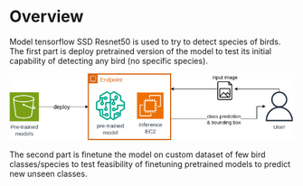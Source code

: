 # Overview
Model tensorflow SSD Resnet50 is used to try to detect species of birds.\
The first part is deploy pretrained version of the model to test its initial capability of detecting any bird (no specific species).

![Alt Text](images/tf-od.drawio.png)

The second part is finetune the model on custom dataset of few bird classes/species to test feasibility of finetuning pretrained models to predict new unseen classes.